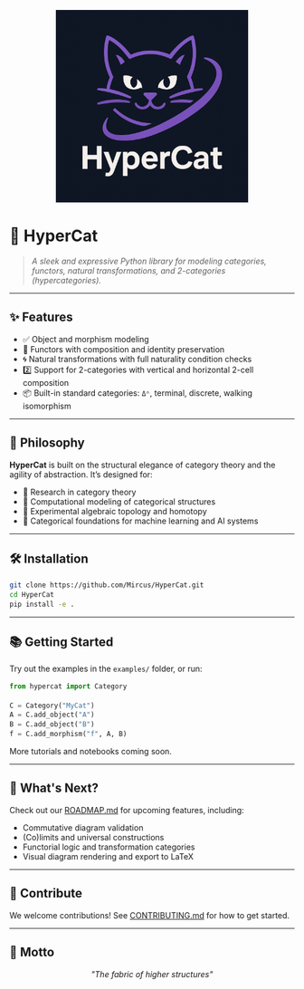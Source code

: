 <p align="center">
  <img src="./HyperCat_logo.png" alt="HyperCat Logo" width="340"/>
</p>

# 🐾 HyperCat

> *A sleek and expressive Python library for modeling categories, functors, natural transformations, and 2-categories (hypercategories).*

---

## ✨ Features

- ✅ Object and morphism modeling  
- 🔁 Functors with composition and identity preservation  
- 🌀 Natural transformations with full naturality condition checks  
- 2️⃣ Support for 2-categories with vertical and horizontal 2-cell composition  
- 📦 Built-in standard categories: `Δⁿ`, terminal, discrete, walking isomorphism

---

## 🧠 Philosophy

**HyperCat** is built on the structural elegance of category theory and the agility of abstraction. It’s designed for:

- 📐 Research in category theory  
- 🧮 Computational modeling of categorical structures  
- 🧠 Experimental algebraic topology and homotopy  
- 🤖 Categorical foundations for machine learning and AI systems

---

## 🛠️ Installation

```bash
git clone https://github.com/Mircus/HyperCat.git
cd HyperCat
pip install -e .
```

---

## 📚 Getting Started

Try out the examples in the `examples/` folder, or run:

```python
from hypercat import Category

C = Category("MyCat")
A = C.add_object("A")
B = C.add_object("B")
f = C.add_morphism("f", A, B)
```

More tutorials and notebooks coming soon.

---

## 🔭 What's Next?

Check out our [ROADMAP.md](./ROADMAP.md) for upcoming features, including:

- Commutative diagram validation
- (Co)limits and universal constructions
- Functorial logic and transformation categories
- Visual diagram rendering and export to LaTeX

---

## 🤝 Contribute

We welcome contributions! See [CONTRIBUTING.md](./CONTRIBUTING.md) for how to get started.

---

## 🧵 Motto

<p align="center">
  <em>"The fabric of higher structures"</em>
</p>
